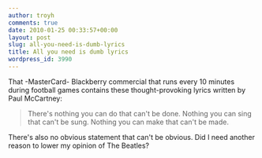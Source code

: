 ```yaml
---
author: troyh
comments: true
date: 2010-01-25 00:33:57+00:00
layout: post
slug: all-you-need-is-dumb-lyrics
title: All you need is dumb lyrics
wordpress_id: 3990
---
```


That -MasterCard- Blackberry commercial that runs every 10 minutes during football games contains these thought-provoking lyrics written by Paul McCartney:



<blockquote>There's nothing you can do that can't be done.
Nothing you can sing that can't be sung.
Nothing you can make that can't be made.</blockquote>



There's also no obvious statement that can't be obvious. Did I need another reason to lower my opinion of The Beatles?
